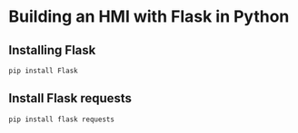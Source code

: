 # Building an HMI with Flask in Python

## Installing Flask
`pip install Flask`

## Install Flask requests
`pip install flask requests`